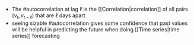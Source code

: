 - The #autocorrelation at lag $\ell$ is the [[Correlation|correlation]] of all pairs $(v_t, v_{t-\ell})$ that are $\ell$ days apart
- seeing sizable #autocorrelation gives some confidence that past values will be helpful in predicting the future when doing [[Time series|time series]] forecasting
